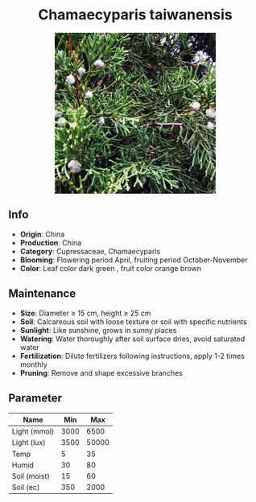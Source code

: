 <h1 align='center'>Chamaecyparis taiwanensis</h1>
<p align="center">
    <img 
        align='center'
        width='320'
        src="../images/chamaecyparis taiwanensis.png" 
        alt='Chamaecyparis taiwanensis' />
</p>

## Info

 - **Origin**: China
 - **Production**: China
 - **Category**: Cupressaceae, Chamaecyparis
 - **Blooming**: Flowering period April, fruiting period October-November
 - **Color**: Leaf color dark green , fruit color orange brown

## Maintenance

 - **Size**: Diameter ≥ 15 cm, height ≥ 25 cm
 - **Soil**: Calcareous soil with loose texture or soil with specific nutrients
 - **Sunlight**: Like sunshine, grows in sunny places
 - **Watering**: Water thoroughly after soil surface dries, avoid saturated water
 - **Fertilization**: Dilute fertilizers following instructions, apply 1-2 times monthly
 - **Pruning**: Remove and shape excessive branches

## Parameter

| Name         | Min  | Max   |
|--------------|------|-------|
| Light (mmol) | 3000 | 6500  |
| Light (lux)  | 3500 | 50000 |
| Temp         | 5    | 35    |
| Humid        | 30   | 80    |
| Soil (moist) | 15   | 60    |
| Soil (ec)    | 350  | 2000  |